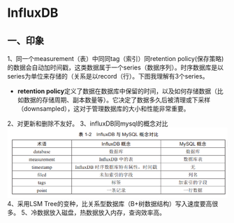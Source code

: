# InfluxDB
## 一、印象
1、同一个measurement（表）中同同tag（索引）同retention policy(保存策略)的数据会自动加时间戳，这类数据属于一个series（数据序列）。时序数据库是以series为单位来存储的（关系是以record（行）。下图我理解有3个series。

* **retention policy**定义了数据在数据库中保留的时间，以及如何存储数据（比如数据的存储周期、副本数量等）。它决定了数据多久后被清理或下采样（downsampled），这对于管理数据库的大小和性能非常重要。

2、对更新和删除不友好。
3、influxDB同mysql的概念对比
![](${currentFileDir}/images/20240618150104.png)
4、采用LSM Tree的变种，比关系型数据库（B+树数据结构）写入速度要高很多。
5、冷数据放入磁盘，热数据放入内存，查询效率高。